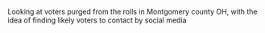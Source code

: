 Looking at voters purged from the rolls in Montgomery county OH, with the idea of finding likely voters to contact by social media
